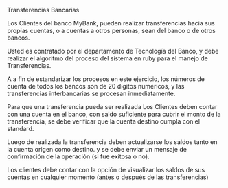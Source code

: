 Transferencias Bancarias

Los Clientes del banco MyBank, pueden realizar transferencias hacia sus propias cuentas, 
o a cuentas a otros personas, sean del banco o de otros bancos. 

Usted es contratado por el departamento de Tecnología del Banco, y debe realizar el algoritmo del proceso 
del sistema en ruby para el manejo de Transferencias.

A a fin de estandarizar los procesos en este ejercicio, 
los números de cuenta de todos los bancos son de 20 dígitos numéricos, 
y las transferencias interbancarias se procesan inmediatamente.

Para que una transferencia pueda ser realizada Los Clientes deben contar con una cuenta en el banco, con saldo suficiente 
para cubrir el monto de la transferencia, se debe verificar que la cuenta destino cumpla con el standard.

Luego de realizada la transferencia deben actualizarse los saldos tanto en la cuenta origen como destino. 
y se debe enviar un mensaje de confirmación de la operación (si fue exitosa o no).

Los clientes debe contar con la opción de visualizar los saldos de sus cuentas en cualquier momento (antes o después de las transferencias)